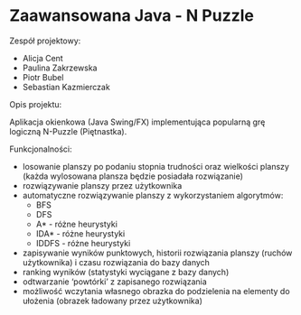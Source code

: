 # Zaawansowana Java - N Puzzle

Zespół projektowy:

- Alicja Cent
- Paulina Zakrzewska
- Piotr Bubel
- Sebastian Kazmierczak

Opis projektu:

Aplikacja okienkowa (Java Swing/FX) implementująca popularną grę logiczną N-Puzzle (Piętnastka).

Funkcjonalności:
- losowanie planszy po podaniu stopnia trudności oraz wielkości planszy (każda wylosowana plansza będzie posiadała rozwiązanie)
- rozwiązywanie planszy przez użytkownika
- automatyczne rozwiązywanie planszy z wykorzystaniem algorytmów:
	- BFS
	- DFS
  - A* - różne heurystyki
  - IDA* - różne heurystyki
  - IDDFS - różne heurystyki
- zapisywanie wyników punktowych, historii rozwiązania planszy (ruchów użytkownika) i czasu rozwiązania do bazy danych
- ranking wyników (statystyki wyciągane z bazy danych)
- odtwarzanie ‘powtórki’ z zapisanego rozwiązania
- możliwość wczytania własnego obrazka do podzielenia na elementy do ułożenia (obrazek ładowany przez użytkownika)

